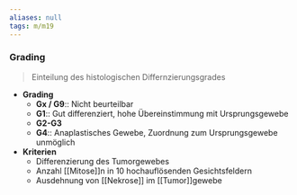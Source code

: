 ```yaml
---
aliases: null
tags: m/m19
---
```

### Grading
> Einteilung des histologischen Differnzierungsgrades
- **Grading**
	- **Gx / G9**:: Nicht beurteilbar
	- **G1**:: Gut differenziert, hohe Übereinstimmung mit Ursprungsgewebe
	- **G2-G3**
	- **G4**:: Anaplastisches Gewebe, Zuordnung zum Ursprungsgewebe unmöglich
- **Kriterien**
	- Differenzierung des Tumorgewebes
	- Anzahl [[Mitose]]n in 10 hochauflösenden Gesichtsfeldern
	- Ausdehnung von [[Nekrose]] im [[Tumor]]gewebe